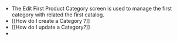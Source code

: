 - The Edit First Product Category screen is used to manage the first category with related the first catalog.
- [[How do I create a Category ?]]
- [[How do I update a Category?]]
-